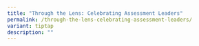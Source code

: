 ```yaml
---
title: "Through the Lens: Celebrating Assessment Leaders"
permalink: /through-the-lens-celebrating-assessment-leaders/
variant: tiptap
description: ""
---
```

